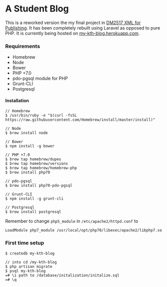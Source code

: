 # A Student Blog

This is a reworked version the my final project in [DM2517 XML for Publishing](https://www.kth.se/student/kurser/kurs/DM2517?l=en). It has been completely rebuilt using Laravel as opposed to pure PHP. It is currently being hosted on [my-kth-blog.herokuapp.com](http://my-kth-blog.herokuapp.com/).

### Requirements

* Homebrew
* Node
* Bower
* PHP +7.0
* pdo-pgsql module for PHP
* Grunt-CLI
* Postgresql



#### Installation

```
// Homebrew
$ /usr/bin/ruby -e "$(curl -fsSL https://raw.githubusercontent.com/Homebrew/install/master/install)"

// Node
$ brew install node

// Bower
$ npm install -g bower

// PHP +7.0
$ brew tap homebrew/dupes
$ brew tap homebrew/versions
$ brew tap homebrew/homebrew-php
$ brew install php70

// pdo-pgsql
$ brew install php70-pdo-pgsql

// Grunt-CLI
$ npm install -g grunt-cli

// Postgresql
$ brew install postgresql
```

Remember to change `php5_module`  in `/etc/apache2/httpd.conf` to

```
LoadModule php7_module /usr/local/opt/php70/libexec/apache2/libphp7.so
```



### First time setup

```
$ createdb my-kth-blog

// into cd /my-kth-blog
$ php artisan migrate
$ psql my-kth-blog
=# \i path to /database/initalization/initalize.sql
=# \q

```
